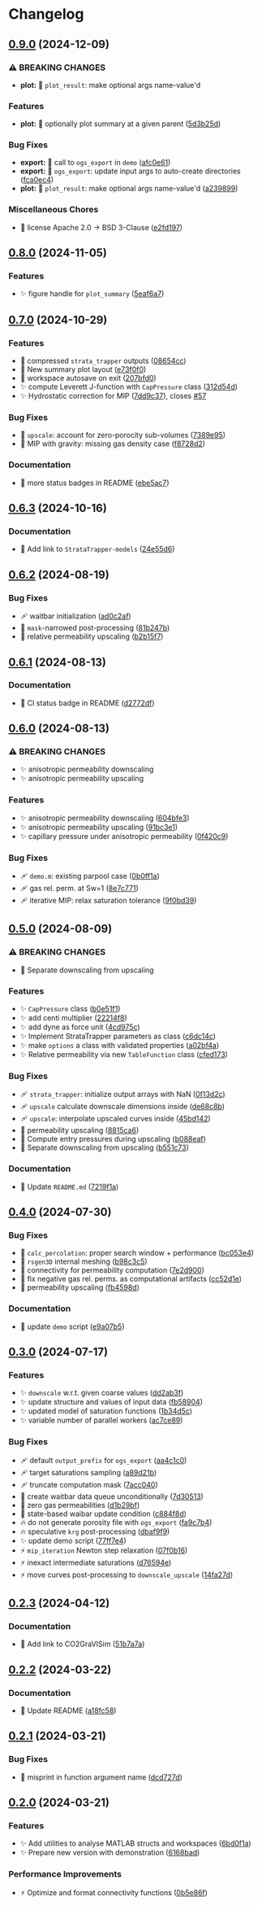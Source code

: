 # Changelog

## [0.9.0](https://github.com/ImperialCollegeLondon/StrataTrapper/compare/v0.8.0...v0.9.0) (2024-12-09)


### ⚠ BREAKING CHANGES

* **plot:** :children_crossing: `plot_result`: make optional args name-value'd

### Features

* **plot:** :children_crossing: optionally plot summary at a given parent ([5d3b25d](https://github.com/ImperialCollegeLondon/StrataTrapper/commit/5d3b25d987cb0af3cbe71e70027cbca54027cedf))


### Bug Fixes

* **export:** :bug: call to `ogs_export` in `demo` ([afc0e61](https://github.com/ImperialCollegeLondon/StrataTrapper/commit/afc0e61a47d45201ee33d3634f3e3cb93c56d7bf))
* **export:** :children_crossing: `ogs_export`: update input args to auto-create directories ([fca0ec4](https://github.com/ImperialCollegeLondon/StrataTrapper/commit/fca0ec491b6a6583e0f138034d1bcf7ed38ddde6))
* **plot:** :children_crossing: `plot_result`: make optional args name-value'd ([a239899](https://github.com/ImperialCollegeLondon/StrataTrapper/commit/a2398999527b9a6ba9dff698dd7a64354fdc75b9))


### Miscellaneous Chores

* :page_facing_up: license Apache 2.0 -&gt; BSD 3-Clause ([e2fd197](https://github.com/ImperialCollegeLondon/StrataTrapper/commit/e2fd19714a32521367dfa674fd57d44d3d92616c))

## [0.8.0](https://github.com/ImperialCollegeLondon/StrataTrapper/compare/v0.7.0...v0.8.0) (2024-11-05)


### Features

* :sparkles: figure handle for `plot_summary` ([5eaf6a7](https://github.com/ImperialCollegeLondon/StrataTrapper/commit/5eaf6a79a518d81baf3f335aed594ae49953782b))

## [0.7.0](https://github.com/ImperialCollegeLondon/StrataTrapper/compare/v0.6.3...v0.7.0) (2024-10-29)


### Features

* :children_crossing: compressed `strata_trapper` outputs ([08654cc](https://github.com/ImperialCollegeLondon/StrataTrapper/commit/08654cc9a091177c0cdf0208516d89351c15c1b0))
* :children_crossing: New summary plot layout ([e73f0f0](https://github.com/ImperialCollegeLondon/StrataTrapper/commit/e73f0f0a2deac073cacce7cd0da8b0d16bf56f15))
* :children_crossing: workspace autosave on exit ([207bfd0](https://github.com/ImperialCollegeLondon/StrataTrapper/commit/207bfd05260338812875124002c33f9ce6886eb4))
* :sparkles: compute Leverett J-function with `CapPressure` class ([312d54d](https://github.com/ImperialCollegeLondon/StrataTrapper/commit/312d54df83a079c8ec7352e38f0f7753962866f6))
* :sparkles: Hydrostatic correction for MIP ([7dd9c37](https://github.com/ImperialCollegeLondon/StrataTrapper/commit/7dd9c37e811bc843f63a06374cef35a054e21a8b)), closes [#57](https://github.com/ImperialCollegeLondon/StrataTrapper/issues/57)


### Bug Fixes

* :bug: `upscale`: account for zero-porocity sub-volumes ([7389e95](https://github.com/ImperialCollegeLondon/StrataTrapper/commit/7389e957f7b316a25208dfb8e61f954422640a39))
* :bug: MIP with gravity: missing gas density case ([f8728d2](https://github.com/ImperialCollegeLondon/StrataTrapper/commit/f8728d2c470ae082b1dd1eb276cccb4f44c38119))


### Documentation

* :memo: more status badges in README ([ebe5ac7](https://github.com/ImperialCollegeLondon/StrataTrapper/commit/ebe5ac7419a4e5d02bd481e742af7eb4e247d181))

## [0.6.3](https://github.com/ImperialCollegeLondon/StrataTrapper/compare/v0.6.2...v0.6.3) (2024-10-16)


### Documentation

* :memo: Add link to `StrataTrapper-models` ([24e55d6](https://github.com/ImperialCollegeLondon/StrataTrapper/commit/24e55d64b9443e30b34b83358cdfbd2b38eff4bd))

## [0.6.2](https://github.com/ImperialCollegeLondon/StrataTrapper/compare/v0.6.1...v0.6.2) (2024-08-19)


### Bug Fixes

* :adhesive_bandage: waitbar initialization ([ad0c2af](https://github.com/ImperialCollegeLondon/StrataTrapper/commit/ad0c2af657d6f1670516967809ac7f3517f7479c))
* :bug: `mask`-narrowed post-processing ([81b247b](https://github.com/ImperialCollegeLondon/StrataTrapper/commit/81b247b244776ea4acf0b183711be93022a222bf))
* :bug: relative permeability upscaling ([b2b15f7](https://github.com/ImperialCollegeLondon/StrataTrapper/commit/b2b15f7e5e55f23c2eb88382f2889b67ab8ecb7b))

## [0.6.1](https://github.com/ImperialCollegeLondon/StrataTrapper/compare/v0.6.0...v0.6.1) (2024-08-13)


### Documentation

* :memo: CI status badge in README ([d2772df](https://github.com/ImperialCollegeLondon/StrataTrapper/commit/d2772df2e78baf6ad5668cb9844783bece354a41))

## [0.6.0](https://github.com/ImperialCollegeLondon/StrataTrapper/compare/v0.5.0...v0.6.0) (2024-08-13)


### ⚠ BREAKING CHANGES

* :sparkles: anisotropic permeability downscaling
* :sparkles: anisotropic permeability upscaling

### Features

* :sparkles: anisotropic permeability downscaling ([604bfe3](https://github.com/ImperialCollegeLondon/StrataTrapper/commit/604bfe394d33ed1e57926e46963ed5419b8aec2e))
* :sparkles: anisotropic permeability upscaling ([91bc3e1](https://github.com/ImperialCollegeLondon/StrataTrapper/commit/91bc3e14ec048561af156f9730132d1181a34796))
* :sparkles: capillary pressure under anisotropic permeability ([0f420c9](https://github.com/ImperialCollegeLondon/StrataTrapper/commit/0f420c9524df9c2762605def7c860fe2152065d7))


### Bug Fixes

* :adhesive_bandage: `demo.m`: existing parpool case ([0b0ff1a](https://github.com/ImperialCollegeLondon/StrataTrapper/commit/0b0ff1ae4b1d997bdc571276a6d92fc0e98d206e))
* :adhesive_bandage: gas rel. perm. at Sw=1 ([8e7c771](https://github.com/ImperialCollegeLondon/StrataTrapper/commit/8e7c771407ebecea56de63d66b362e628e8c8777))
* :adhesive_bandage: iterative MIP: relax saturation tolerance ([9f0bd39](https://github.com/ImperialCollegeLondon/StrataTrapper/commit/9f0bd39a0102cff5952ec57b92c1d9acb77306aa))

## [0.5.0](https://github.com/ImperialCollegeLondon/StrataTrapper/compare/v0.4.0...v0.5.0) (2024-08-09)


### ⚠ BREAKING CHANGES

* :children_crossing: Separate downscaling from upscaling

### Features

* :sparkles: `CapPressure` class ([b0e51f1](https://github.com/ImperialCollegeLondon/StrataTrapper/commit/b0e51f1acc1fa1b0dc773b27ab0bfe5686baca55))
* :sparkles: add centi multiplier ([22214f8](https://github.com/ImperialCollegeLondon/StrataTrapper/commit/22214f8dccdec628d3be166f9a1353c0975d6f16))
* :sparkles: add dyne as force unit ([4cd975c](https://github.com/ImperialCollegeLondon/StrataTrapper/commit/4cd975cef83fdf665740440e31150e95fe3bf061))
* :sparkles: Implement StrataTrapper parameters as class ([c6dc14c](https://github.com/ImperialCollegeLondon/StrataTrapper/commit/c6dc14c57bb950fba52b3b6323f2f890ad93cdee))
* :sparkles: make `options` a class with validated properties ([a02bf4a](https://github.com/ImperialCollegeLondon/StrataTrapper/commit/a02bf4ae7a3e1959ddc206ac74c893fd4dfbb22c))
* :sparkles: Relative permeability via new `TableFunction` class ([cfed173](https://github.com/ImperialCollegeLondon/StrataTrapper/commit/cfed173222906bf0e37f9c0f8c24f814d57dbeed))


### Bug Fixes

* :adhesive_bandage: `strata_trapper`: initialize output arrays with NaN ([0f13d2c](https://github.com/ImperialCollegeLondon/StrataTrapper/commit/0f13d2c76a25153c9639baf5bc585a8acdc14c13))
* :adhesive_bandage: `upscale` calculate downscale dimensions inside ([de68c8b](https://github.com/ImperialCollegeLondon/StrataTrapper/commit/de68c8b9edd69ef3a4f6d86177552ae2482bd7d1))
* :adhesive_bandage: `upscale`: interpolate upscaled curves inside ([45bd142](https://github.com/ImperialCollegeLondon/StrataTrapper/commit/45bd1429e2b198ffdef92ca358cfbcb5c979c1e6))
* :bug: permeability upscaling ([8815ca6](https://github.com/ImperialCollegeLondon/StrataTrapper/commit/8815ca6c9d1e5adc5290ce547d1e3b1d3f9db553))
* :children_crossing: Compute entry pressures during upscaling ([b088eaf](https://github.com/ImperialCollegeLondon/StrataTrapper/commit/b088eaf2ebfca50e2b9ec187ad6df56774823214))
* :children_crossing: Separate downscaling from upscaling ([b551c73](https://github.com/ImperialCollegeLondon/StrataTrapper/commit/b551c73d0ff2f6d4af0c1c1c50bc15eb17552234))


### Documentation

* :memo: Update `README.md` ([7219f1a](https://github.com/ImperialCollegeLondon/StrataTrapper/commit/7219f1a4e4effcb64d8359039df54e8c0046d6b5))

## [0.4.0](https://github.com/ImperialCollegeLondon/StrataTrapper/compare/v0.3.0...v0.4.0) (2024-07-30)


### Bug Fixes

* :bug: `calc_percolation`: proper search window + performance ([bc053e4](https://github.com/ImperialCollegeLondon/StrataTrapper/commit/bc053e49460d16be78626e2de32e655b095b217b))
* :bug: `rsgen3D` internal meshing ([b98c3c5](https://github.com/ImperialCollegeLondon/StrataTrapper/commit/b98c3c5f94c8ae2fa709f1b1505b43dc07f08664))
* :bug: connectivity for permeability computation ([7e2d900](https://github.com/ImperialCollegeLondon/StrataTrapper/commit/7e2d9002fed96eb89a5f6699bec80be75fc8badc))
* :bug: fix negative gas rel. perms. as computational artifacts ([cc52d1e](https://github.com/ImperialCollegeLondon/StrataTrapper/commit/cc52d1e9be7d97dc246bbd315806631a6f4cb203))
* :bug: permeability upscaling ([fb4598d](https://github.com/ImperialCollegeLondon/StrataTrapper/commit/fb4598d8e9925dac0fb0a5e8f988e259f3831ec2))


### Documentation

* :memo: update `demo` script ([e9a07b5](https://github.com/ImperialCollegeLondon/StrataTrapper/commit/e9a07b54d7e18b82b7e31cb16b9127b4aa5b28a7))

## [0.3.0](https://github.com/ImperialCollegeLondon/StrataTrapper/compare/v0.2.3...v0.3.0) (2024-07-17)


### Features

* :sparkles: `downscale` w.r.t. given coarse values ([dd2ab3f](https://github.com/ImperialCollegeLondon/StrataTrapper/commit/dd2ab3fa23f64901f4686cb9b1ce42101554a6d7))
* :sparkles: update structure and values of input data ([fb58904](https://github.com/ImperialCollegeLondon/StrataTrapper/commit/fb58904412bbdaac1656da10e0699fe615c124f8))
* :sparkles: updated model of saturation functions ([1b34d5c](https://github.com/ImperialCollegeLondon/StrataTrapper/commit/1b34d5c257fd6c4b8a4033d2ff134ce128c6f238))
* :sparkles: variable number of parallel workers ([ac7ce89](https://github.com/ImperialCollegeLondon/StrataTrapper/commit/ac7ce89d6b51c46ef38aa96a8c6975c361c34ee9))


### Bug Fixes

* :adhesive_bandage: default `output_prefix` for `ogs_export` ([aa4c1c0](https://github.com/ImperialCollegeLondon/StrataTrapper/commit/aa4c1c0baeb29fb14a3e180c250fa2e79b4959ed))
* :adhesive_bandage: target saturations sampling ([a89d21b](https://github.com/ImperialCollegeLondon/StrataTrapper/commit/a89d21b47545e5775035d2599e5480905e46eaf0))
* :adhesive_bandage: truncate computation mask ([7acc040](https://github.com/ImperialCollegeLondon/StrataTrapper/commit/7acc040f9334c43aced56ef41cc1f21c8552bec1))
* :bug: create waitbar data queue unconditionally ([7d30513](https://github.com/ImperialCollegeLondon/StrataTrapper/commit/7d305130cb1a08d8b337f6a4664a7d584ff27321))
* :bug: zero gas permeabilities ([d1b29bf](https://github.com/ImperialCollegeLondon/StrataTrapper/commit/d1b29bf2f6885d1362b8d1feb39ea491e1c1cc3f))
* :children_crossing: state-based waibar update condition ([c884f8d](https://github.com/ImperialCollegeLondon/StrataTrapper/commit/c884f8d1ae1bbaeef399259b48cdb0179590133f))
* :fire: do not generate porosity file with `ogs_export` ([fa9c7b4](https://github.com/ImperialCollegeLondon/StrataTrapper/commit/fa9c7b40e50e5544f7b53ddb0fcead649a5ced3a))
* :fire: speculative `krg` post-processing ([dbaf9f9](https://github.com/ImperialCollegeLondon/StrataTrapper/commit/dbaf9f94de0e38a02e78b192c67dd7bbeefccf40))
* :sparkles: update demo script ([77ff7e4](https://github.com/ImperialCollegeLondon/StrataTrapper/commit/77ff7e4fff65c355f4f7ecd1087ce3b49f3f5cb1))
* :zap: `mip_iteration` Newton step relaxation ([07f0b16](https://github.com/ImperialCollegeLondon/StrataTrapper/commit/07f0b16e420251f4424b575a3df4773ac1a6a96a))
* :zap: inexact intermediate saturations ([d76594e](https://github.com/ImperialCollegeLondon/StrataTrapper/commit/d76594eebbc4a6902d53a1d5a8ba87131b2dbe88))
* :zap: move curves post-processing to `downscale_upscale` ([14fa27d](https://github.com/ImperialCollegeLondon/StrataTrapper/commit/14fa27dfb5352bebb845ccec5a4917fed1358573))

## [0.2.3](https://github.com/ImperialCollegeLondon/StrataTrapper/compare/v0.2.2...v0.2.3) (2024-04-12)


### Documentation

* :memo: Add link to CO2GraVISim ([51b7a7a](https://github.com/ImperialCollegeLondon/StrataTrapper/commit/51b7a7a7fddf5a0d1a0cc4c9c50372ab5b3497d1))

## [0.2.2](https://github.com/ImperialCollegeLondon/StrataTrapper/compare/v0.2.1...v0.2.2) (2024-03-22)


### Documentation

* :memo: Update README ([a18fc58](https://github.com/ImperialCollegeLondon/StrataTrapper/commit/a18fc58432d9ef603c8d75a32ae8e39d8a59d92a))

## [0.2.1](https://github.com/ImperialCollegeLondon/StrataTrapper/compare/v0.2.0...v0.2.1) (2024-03-21)


### Bug Fixes

* :bug: misprint in function argument name ([dcd727d](https://github.com/ImperialCollegeLondon/StrataTrapper/commit/dcd727db1e13ad07adfd6017bd379f0d8f687ad1))

## [0.2.0](https://github.com/ImperialCollegeLondon/StrataTrapper/compare/v0.1.0...v0.2.0) (2024-03-21)


### Features

* :sparkles: Add utilities to analyse MATLAB structs and workspaces ([6bd0f1a](https://github.com/ImperialCollegeLondon/StrataTrapper/commit/6bd0f1add2d0b405cd00ff6e80a11435382ea894))
* :sparkles: Prepare new version with demonstration ([6168bad](https://github.com/ImperialCollegeLondon/StrataTrapper/commit/6168bad57faf5e5e824f64820b51ac37443248d8))


### Performance Improvements

* :zap: Optimize and format connectivity functions ([0b5e86f](https://github.com/ImperialCollegeLondon/StrataTrapper/commit/0b5e86f3ba72c1934b5edab36d16586c74525e5a))
